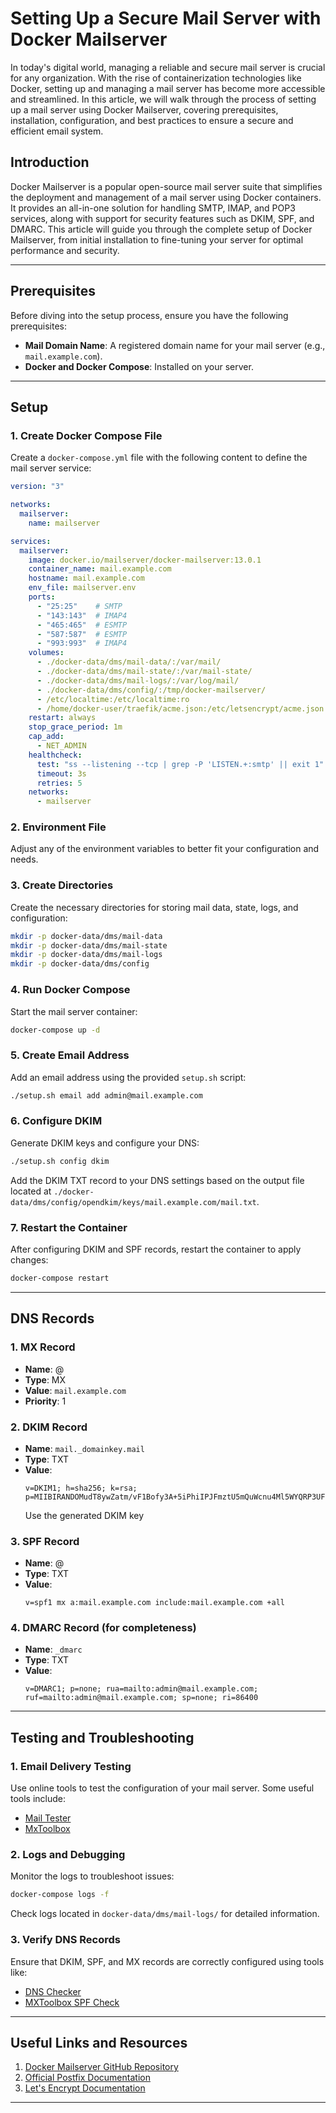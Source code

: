 
# **Setting Up a Secure Mail Server with Docker Mailserver**

In today's digital world, managing a reliable and secure mail server is crucial for any organization. With the rise of containerization technologies like Docker, setting up and managing a mail server has become more accessible and streamlined. In this article, we will walk through the process of setting up a mail server using Docker Mailserver, covering prerequisites, installation, configuration, and best practices to ensure a secure and efficient email system.

## **Introduction**

Docker Mailserver is a popular open-source mail server suite that simplifies the deployment and management of a mail server using Docker containers. It provides an all-in-one solution for handling SMTP, IMAP, and POP3 services, along with support for security features such as DKIM, SPF, and DMARC. This article will guide you through the complete setup of Docker Mailserver, from initial installation to fine-tuning your server for optimal performance and security.

---

## **Prerequisites**

Before diving into the setup process, ensure you have the following prerequisites:

- **Mail Domain Name**: A registered domain name for your mail server (e.g., `mail.example.com`).
- **Docker and Docker Compose**: Installed on your server.

---

## **Setup**

### **1. Create Docker Compose File**

Create a `docker-compose.yml` file with the following content to define the mail server service:

```yaml
version: "3"

networks:
  mailserver:
    name: mailserver

services:
  mailserver:
    image: docker.io/mailserver/docker-mailserver:13.0.1
    container_name: mail.example.com
    hostname: mail.example.com
    env_file: mailserver.env
    ports:
      - "25:25"    # SMTP
      - "143:143"  # IMAP4
      - "465:465"  # ESMTP
      - "587:587"  # ESMTP
      - "993:993"  # IMAP4
    volumes:
      - ./docker-data/dms/mail-data/:/var/mail/
      - ./docker-data/dms/mail-state/:/var/mail-state/
      - ./docker-data/dms/mail-logs/:/var/log/mail/
      - ./docker-data/dms/config/:/tmp/docker-mailserver/
      - /etc/localtime:/etc/localtime:ro
      - /home/docker-user/traefik/acme.json:/etc/letsencrypt/acme.json:ro
    restart: always
    stop_grace_period: 1m
    cap_add:
      - NET_ADMIN
    healthcheck:
      test: "ss --listening --tcp | grep -P 'LISTEN.+:smtp' || exit 1"
      timeout: 3s
      retries: 5
    networks:
      - mailserver
```

### **2. Environment File**

Adjust any of the environment variables to better fit your configuration and needs.

### **3. Create Directories**

Create the necessary directories for storing mail data, state, logs, and configuration:

```bash
mkdir -p docker-data/dms/mail-data
mkdir -p docker-data/dms/mail-state
mkdir -p docker-data/dms/mail-logs
mkdir -p docker-data/dms/config
```

### **4. Run Docker Compose**

Start the mail server container:

```bash
docker-compose up -d
```

### **5. Create Email Address**

Add an email address using the provided `setup.sh` script:

```bash
./setup.sh email add admin@mail.example.com
```

### **6. Configure DKIM**

Generate DKIM keys and configure your DNS:

```bash
./setup.sh config dkim
```

Add the DKIM TXT record to your DNS settings based on the output file located at `./docker-data/dms/config/opendkim/keys/mail.example.com/mail.txt`.

### **7. Restart the Container**

After configuring DKIM and SPF records, restart the container to apply changes:

```bash
docker-compose restart
```

---

## DNS Records

### 1. **MX Record**
- **Name**: @
- **Type**: MX
- **Value**: `mail.example.com`
- **Priority**: 1

### 2. **DKIM Record**
- **Name**: `mail._domainkey.mail`
- **Type**: TXT
- **Value**: 
  ```
  v=DKIM1; h=sha256; k=rsa; p=MIIBIRANDOMudT8ywZatm/vF1Bofy3A+5iPhiIPJFmztU5mQuWcnu4Ml5WYQRP3UFyRANDOMUxNwqZfHsZ+Xl+uac+6AeUduDtRQSxtpDauNM4X/f7sGPlu3ExtoRANDOMrmVAM5NIPrjD1dhUcEYKaaCtbZ+OxZ688lsECgHa7dk1Zchv+8RpKO2nRvB2pUg/5Cls9eATVkkHh4qY0/cWPt8PmaBEtANgAPXeJxDz3Q/X4vS5W+2hsRANDOMcBxGBfo7VPLAnL87GDzG3HUONSYn0Ct6YJRANDOMAlYswiSuZQwIDAQAB
  ```
  Use the generated DKIM key

### 3. **SPF Record**
- **Name**: @
- **Type**: TXT
- **Value**: 
  ```
  v=spf1 mx a:mail.example.com include:mail.example.com +all
  ```

### 4. **DMARC Record** (for completeness)
- **Name**: `_dmarc`
- **Type**: TXT
- **Value**: 
  ```
  v=DMARC1; p=none; rua=mailto:admin@mail.example.com; ruf=mailto:admin@mail.example.com; sp=none; ri=86400
  ```

---

## **Testing and Troubleshooting**

### **1. Email Delivery Testing**

Use online tools to test the configuration of your mail server. Some useful tools include:

- [Mail Tester](https://www.mail-tester.com/)
- [MxToolbox](https://mxtoolbox.com/)

### **2. Logs and Debugging**

Monitor the logs to troubleshoot issues:

```bash
docker-compose logs -f
```

Check logs located in `docker-data/dms/mail-logs/` for detailed information.

### **3. Verify DNS Records**

Ensure that DKIM, SPF, and MX records are correctly configured using tools like:

- [DNS Checker](https://dnschecker.org/)
- [MXToolbox SPF Check](https://mxtoolbox.com/spf.aspx)

---

## **Useful Links and Resources**

1. [Docker Mailserver GitHub Repository](https://github.com/docker-mailserver/docker-mailserver)
2. [Official Postfix Documentation](http://www.postfix.org/documentation.html)
3. [Let's Encrypt Documentation](https://letsencrypt.org/docs/)

---